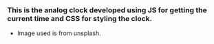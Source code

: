 ### This is the analog clock developed using JS for getting the current time and CSS for styling the clock.

* Image used is from unsplash.
